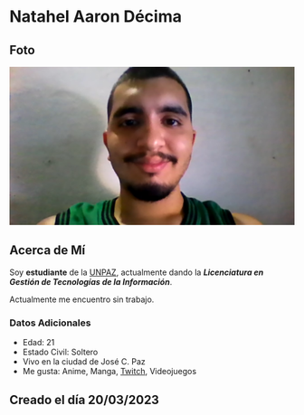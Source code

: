 # Natahel Aaron Décima

## Foto
![Yo](./imagenes/NAD.jpg "Este soy yo")

## **Acerca de Mí**
Soy **estudiante** de la [UNPAZ](https://www.unpaz.edu.ar), actualmente dando la **_Licenciatura en Gestión de Tecnologías de la Información_**.

Actualmente me encuentro sin trabajo.

### **Datos Adicionales**
- Edad: 21
- Estado Civil: Soltero
- Vivo en la ciudad de José C. Paz
- Me gusta: Anime, Manga, [Twitch](https://www.twitch.tv), Videojuegos

## Creado el día 20/03/2023
